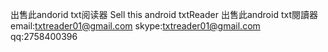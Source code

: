 出售此andorid txt阅读器
Sell this android txtReader
出售此android txt閱讀器
email:txtreader01@gmail.com
skype:txtreader01@gmail.com
qq:2758400396
